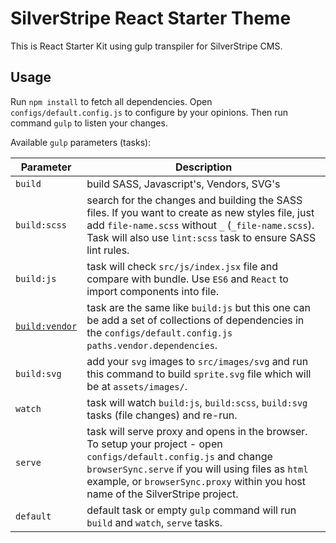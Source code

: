 # SilverStripe React Starter Theme

This is React Starter Kit using gulp transpiler for SilverStripe CMS.

## Usage

Run `npm install` to fetch all dependencies. Open `configs/default.config.js` to configure by your opinions. Then run command `gulp` to listen your changes.

Available `gulp` parameters (tasks):

| Parameter | Description |
|-----------|-------------|
| `build` | build SASS, Javascript's, Vendors, SVG's |
| `build:scss` | search for the changes and building the SASS files. If you want to create as new styles file, just add `file-name.scss` without `_` (`_file-name.scss`). Task will also use `lint:scss` task to ensure SASS lint rules. |
| `build:js` | task will check `src/js/index.jsx` file and compare with bundle. Use `ES6` and `React` to import components into file. |
| [`build:vendor`](docs/vendor.md) | task are the same like `build:js` but this one can be add a set of collections of dependencies in the `configs/default.config.js` `paths.vendor.dependencies`. |
| `build:svg` | add your `svg` images to `src/images/svg` and run this command to build `sprite.svg` file which will be at `assets/images/`. |
| `watch` | task will watch `build:js`, `build:scss`, `build:svg` tasks (file changes) and re-run. |
| `serve` | task will serve proxy and opens in the browser. To setup your project - open `configs/default.config.js` and change `browserSync.serve` if you will using files as `html` example, or `browserSync.proxy` within you host name of the SilverStripe project. |
| `default` | default task or empty `gulp` command will run `build` and `watch`, `serve` tasks. |


